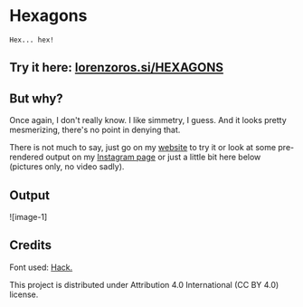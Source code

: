 # Hexagons

`Hex... hex!`

## Try it here: [lorenzoros.si/HEXAGONS](https://www.lorenzoros.si/HEXAGONS)

## But why?

Once again, I don't really know. I like simmetry, I guess. And it looks pretty mesmerizing, there's no point in denying that.

There is not much to say, just go on my [website](https://www.lorenzoros.si/HEXAGONS) to try it or look at some pre-rendered output on my [Instagram page](https://www.instagram.com/lorossi97) or just a little bit here below (pictures only, no video sadly).

## Output

![image-1]

## Credits

Font used: [Hack.](https://sourcefoundry.org/hack/)


This project is distributed under Attribution 4.0 International (CC BY 4.0) license.
